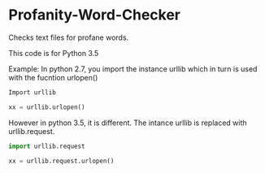 # Profanity-Word-Checker
Checks text files for profane words.

This code is for Python 3.5

Example: 
      In python 2.7, you import the instance urllib which in turn is used with the fucntion urlopen()
      
```python      
Import urllib

xx = urllib.urlopen()
```      

However in python 3.5, it is different. The intance urllib is replaced with urllib.request.

```python      
import urllib.request

xx = urllib.request.urlopen()
```  
